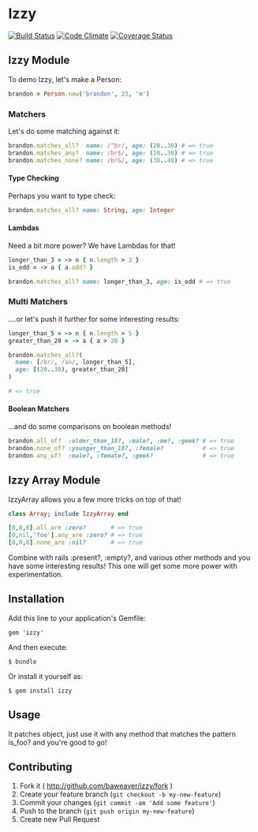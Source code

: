 # Izzy

[![Build Status](https://travis-ci.org/baweaver/izzy.png?branch=master)](https://travis-ci.org/baweaver/izzy)
[![Code Climate](https://codeclimate.com/github/baweaver/izzy.png)](https://codeclimate.com/github/baweaver/izzy)
[![Coverage Status](https://coveralls.io/repos/baweaver/izzy/badge.png?branch=master)](https://coveralls.io/r/baweaver/izzy?branch=master)

## Izzy Module

To demo Izzy, let's make a Person:

```ruby
brandon = Person.new('brandon', 23, 'm')
```

### Matchers

Let's do some matching against it:
```ruby
brandon.matches_all?  name: /^br/, age: (20..30) # => true
brandon.matches_any?  name: /br$/, age: (20..30) # => true
brandon.matches_none? name: /br&/, age: (30..40) # => true
```

#### Type Checking

Perhaps you want to type check:
```ruby
brandon.matches_all? name: String, age: Integer
```

#### Lambdas

Need a bit more power? We have Lambdas for that!

```ruby
longer_than_3 = -> n { n.length > 3 }
is_odd = -> a { a.odd? }

brandon.matches_all? name: longer_than_3, age: is_odd # => true
```

### Multi Matchers

....or let's push it further for some interesting results:

```ruby
longer_than_5 = -> n { n.length > 5 }
greater_than_20 = -> a { a > 20 }

brandon.matches_all?(
  name: [/br/, /an/, longer_than_5],
  age: [(20..30), greater_than_20]
)

# => true

```

#### Boolean Matchers

...and do some comparisons on boolean methods!
```ruby
brandon.all_of?  :older_than_18?, :male?, :me?, :geek? # => true
brandon.none_of? :younger_than_18?, :female?           # => true
brandon.any_of?  :male?, :female?, :geek?              # => true
```

## Izzy Array Module

IzzyArray allows you a few more tricks on top of that!
```ruby
class Array; include IzzyArray end

[0,0,0].all_are :zero?       # => true
[0,nil,'foo'].any_are :zero? # => true
[0,0,0].none_are :nil?       # => true
```

Combine with rails :present?, :empty?, and various other methods and you have some interesting results! This one will get some more power with experimentation.

## Installation

Add this line to your application's Gemfile:

    gem 'izzy'

And then execute:

    $ bundle

Or install it yourself as:

    $ gem install izzy

## Usage

It patches object, just use it with any method that matches the pattern is_foo? and you're good to go!

## Contributing

1. Fork it ( http://github.com/baweaver/izzy/fork )
2. Create your feature branch (`git checkout -b my-new-feature`)
3. Commit your changes (`git commit -am 'Add some feature'`)
4. Push to the branch (`git push origin my-new-feature`)
5. Create new Pull Request
